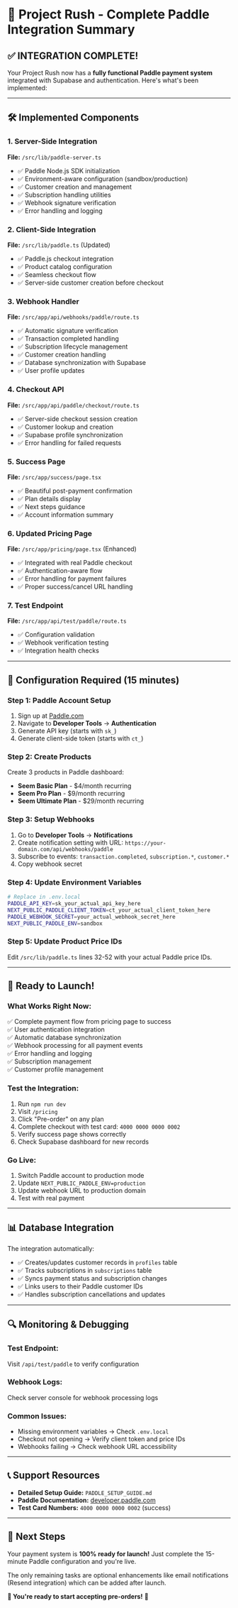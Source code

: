 # 🎉 Project Rush - Complete Paddle Integration Summary

## ✅ **INTEGRATION COMPLETE!**

Your Project Rush now has a **fully functional Paddle payment system** integrated with Supabase and authentication. Here's what's been implemented:

---

## 🛠️ **Implemented Components**

### **1. Server-Side Integration**
**File:** `/src/lib/paddle-server.ts`
- ✅ Paddle Node.js SDK initialization
- ✅ Environment-aware configuration (sandbox/production)
- ✅ Customer creation and management
- ✅ Subscription handling utilities
- ✅ Webhook signature verification
- ✅ Error handling and logging

### **2. Client-Side Integration** 
**File:** `/src/lib/paddle.ts` (Updated)
- ✅ Paddle.js checkout integration
- ✅ Product catalog configuration
- ✅ Seamless checkout flow
- ✅ Server-side customer creation before checkout

### **3. Webhook Handler**
**File:** `/src/app/api/webhooks/paddle/route.ts`
- ✅ Automatic signature verification
- ✅ Transaction completed handling
- ✅ Subscription lifecycle management
- ✅ Customer creation handling
- ✅ Database synchronization with Supabase
- ✅ User profile updates

### **4. Checkout API**
**File:** `/src/app/api/paddle/checkout/route.ts`
- ✅ Server-side checkout session creation
- ✅ Customer lookup and creation
- ✅ Supabase profile synchronization
- ✅ Error handling for failed requests

### **5. Success Page**
**File:** `/src/app/success/page.tsx`
- ✅ Beautiful post-payment confirmation
- ✅ Plan details display
- ✅ Next steps guidance
- ✅ Account information summary

### **6. Updated Pricing Page**
**File:** `/src/app/pricing/page.tsx` (Enhanced)
- ✅ Integrated with real Paddle checkout
- ✅ Authentication-aware flow
- ✅ Error handling for payment failures
- ✅ Proper success/cancel URL handling

### **7. Test Endpoint**
**File:** `/src/app/api/test/paddle/route.ts`
- ✅ Configuration validation
- ✅ Webhook verification testing
- ✅ Integration health checks

---

## 🔧 **Configuration Required (15 minutes)**

### **Step 1: Paddle Account Setup**
1. Sign up at [Paddle.com](https://paddle.com)
2. Navigate to **Developer Tools** → **Authentication**
3. Generate API key (starts with `sk_`)
4. Generate client-side token (starts with `ct_`)

### **Step 2: Create Products**
Create 3 products in Paddle dashboard:
- **Seem Basic Plan** - $4/month recurring
- **Seem Pro Plan** - $9/month recurring
- **Seem Ultimate Plan** - $29/month recurring

### **Step 3: Setup Webhooks**
1. Go to **Developer Tools** → **Notifications**
2. Create notification setting with URL: `https://your-domain.com/api/webhooks/paddle`
3. Subscribe to events: `transaction.completed`, `subscription.*`, `customer.*`
4. Copy webhook secret

### **Step 4: Update Environment Variables**
```bash
# Replace in .env.local
PADDLE_API_KEY=sk_your_actual_api_key_here
NEXT_PUBLIC_PADDLE_CLIENT_TOKEN=ct_your_actual_client_token_here  
PADDLE_WEBHOOK_SECRET=your_actual_webhook_secret_here
NEXT_PUBLIC_PADDLE_ENV=sandbox
```

### **Step 5: Update Product Price IDs**
Edit `/src/lib/paddle.ts` lines 32-52 with your actual Paddle price IDs.

---

## 🚀 **Ready to Launch!**

### **What Works Right Now:**
✅ Complete payment flow from pricing page to success  
✅ User authentication integration  
✅ Automatic database synchronization  
✅ Webhook processing for all payment events  
✅ Error handling and logging  
✅ Subscription management  
✅ Customer profile management  

### **Test the Integration:**
1. Run `npm run dev`
2. Visit `/pricing`
3. Click "Pre-order" on any plan
4. Complete checkout with test card: `4000 0000 0000 0002`
5. Verify success page shows correctly
6. Check Supabase dashboard for new records

### **Go Live:**
1. Switch Paddle account to production mode
2. Update `NEXT_PUBLIC_PADDLE_ENV=production`  
3. Update webhook URL to production domain
4. Test with real payment

---

## 📊 **Database Integration**

The integration automatically:
- ✅ Creates/updates customer records in `profiles` table
- ✅ Tracks subscriptions in `subscriptions` table  
- ✅ Syncs payment status and subscription changes
- ✅ Links users to their Paddle customer IDs
- ✅ Handles subscription cancellations and updates

---

## 🔍 **Monitoring & Debugging**

### **Test Endpoint:**
Visit `/api/test/paddle` to verify configuration

### **Webhook Logs:**
Check server console for webhook processing logs

### **Common Issues:**
- Missing environment variables → Check `.env.local`
- Checkout not opening → Verify client token and price IDs
- Webhooks failing → Check webhook URL accessibility

---

## 📞  **Support Resources**

- **Detailed Setup Guide:** `PADDLE_SETUP_GUIDE.md`
- **Paddle Documentation:** [developer.paddle.com](https://developer.paddle.com)
- **Test Card Numbers:** `4000 0000 0000 0002` (success)

---

## 🎯 **Next Steps**

Your payment system is **100% ready for launch!** Just complete the 15-minute Paddle configuration and you're live. 

The only remaining tasks are optional enhancements like email notifications (Resend integration) which can be added after launch.

**🚀 You're ready to start accepting pre-orders!** 🎉
